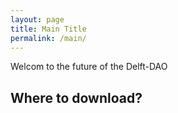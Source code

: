 ```yaml
---
layout: page
title: Main Title
permalink: /main/
---
```


Welcom to the future of the Delft-DAO

## Where to download?
